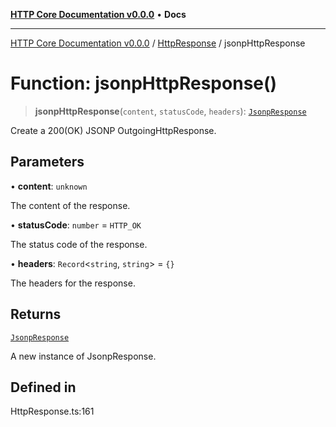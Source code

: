 [**HTTP Core Documentation v0.0.0**](../../README.md) • **Docs**

***

[HTTP Core Documentation v0.0.0](../../modules.md) / [HttpResponse](../README.md) / jsonpHttpResponse

# Function: jsonpHttpResponse()

> **jsonpHttpResponse**(`content`, `statusCode`, `headers`): [`JsonpResponse`](../../JsonpResponse/classes/JsonpResponse.md)

Create a 200(OK) JSONP OutgoingHttpResponse.

## Parameters

• **content**: `unknown`

The content of the response.

• **statusCode**: `number` = `HTTP_OK`

The status code of the response.

• **headers**: `Record`\<`string`, `string`\> = `{}`

The headers for the response.

## Returns

[`JsonpResponse`](../../JsonpResponse/classes/JsonpResponse.md)

A new instance of JsonpResponse.

## Defined in

HttpResponse.ts:161
